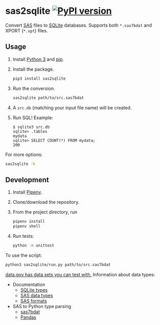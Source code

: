 # sas2sqlite [![PyPI version](https://badge.fury.io/py/sas2sqlite.svg)](https://badge.fury.io/py/sas2sqlite)

Convert [SAS](https://en.wikipedia.org/wiki/SAS_(software)) files to [SQLite](https://www.sqlite.org/) databases. Supports both `*.sas7bdat` and XPORT (`*.xpt`) files.

## Usage

1. Install [Python 3](https://www.python.org/downloads/) and [pip](https://pip.pypa.io/en/stable/installing/).
1. Install the package.

    ```sh
    pip3 install sas2sqlite
    ```

1. Run the conversion.

    ```sh
    sas2sqlite path/to/src.sas7bdat
    ```

1. A `src.db` (matching your input file name) will be created.
1. Run SQL! Example:

    ```
    $ sqlite3 src.db
    sqlite> .tables
    mydata
    sqlite> SELECT COUNT(*) FROM mydata;
    200
    ```

For more options:

```sh
sas2sqlite -h
```

## Development

1. Install [Pipenv](https://pipenv.readthedocs.io/en/latest/).
1. Clone/download the repository.
1. From the project directory, run

    ```sh
    pipenv install
    pipenv shell
    ```

1. Run tests:

    ```sh
    python -m unittest
    ```

To use the script:

```sh
python3 sas2sqlite/run.py path/to/src.sas7bdat
```

[data.gov has data sets you can test with.](https://catalog.data.gov/dataset?res_format=Zipped+SAS7BDAT) Information about data types:

* Documentation
    * [SQLite types](https://www.sqlite.org/datatype3.html#affinity_name_examples)
    * [SAS data types](http://support.sas.com/documentation/cdl/en/fedsqlref/67364/HTML/default/viewer.htm#n19bf2z7e9p646n0z224cokuj567.htm)
    * [SAS formats](http://support.sas.com/documentation/cdl/en/lrdict/64316/HTML/default/viewer.htm#a001263753.htm)
* SAS to Python type parsing
    * [sas7bdat](https://bitbucket.org/jaredhobbs/sas7bdat/src/d712283fd4a7319c7dffe44b17f25d7917e63724/sas7bdat.py#lines-454:490)
    * [Pandas](https://github.com/pandas-dev/pandas/blob/0409521665bd436a10aea7e06336066bf07ff057/pandas/io/sas/sas7bdat.py#L659-L685)